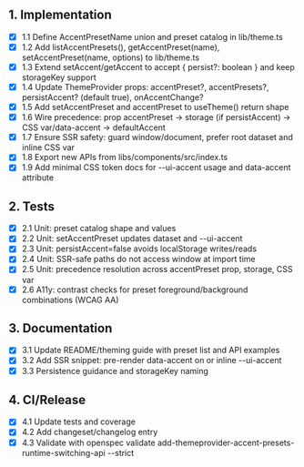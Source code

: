 ## 1. Implementation
- [x] 1.1 Define AccentPresetName union and preset catalog in lib/theme.ts
- [x] 1.2 Add listAccentPresets(), getAccentPreset(name), setAccentPreset(name, options) to lib/theme.ts
- [x] 1.3 Extend setAccent/getAccent to accept { persist?: boolean } and keep storageKey support
- [x] 1.4 Update ThemeProvider props: accentPreset?, accentPresets?, persistAccent? (default true), onAccentChange?
- [x] 1.5 Add setAccentPreset and accentPreset to useTheme() return shape
- [x] 1.6 Wire precedence: prop accentPreset → storage (if persistAccent) → CSS var/data-accent → defaultAccent
- [x] 1.7 Ensure SSR safety: guard window/document, prefer root dataset and inline CSS var
- [x] 1.8 Export new APIs from libs/components/src/index.ts
- [x] 1.9 Add minimal CSS token docs for --ui-accent usage and data-accent attribute

## 2. Tests
- [x] 2.1 Unit: preset catalog shape and values
- [x] 2.2 Unit: setAccentPreset updates dataset and --ui-accent
- [x] 2.3 Unit: persistAccent=false avoids localStorage writes/reads
- [x] 2.4 Unit: SSR-safe paths do not access window at import time
- [x] 2.5 Unit: precedence resolution across accentPreset prop, storage, CSS var
- [x] 2.6 A11y: contrast checks for preset foreground/background combinations (WCAG AA)

## 3. Documentation
- [x] 3.1 Update README/theming guide with preset list and API examples
- [x] 3.2 Add SSR snippet: pre-render data-accent on <html> or inline --ui-accent
- [x] 3.3 Persistence guidance and storageKey naming

## 4. CI/Release
- [x] 4.1 Update tests and coverage
- [x] 4.2 Add changeset/changelog entry
- [x] 4.3 Validate with openspec validate add-themeprovider-accent-presets-runtime-switching-api --strict
